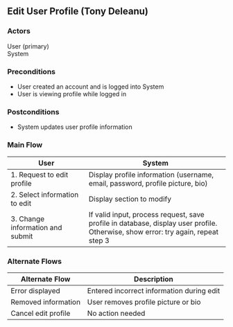 ## Edit User Profile (Tony Deleanu)

### Actors
User (primary)<br>System

### Preconditions
- User created an account and is logged into System
- User is viewing profile while logged in

### Postconditions
- System updates user profile information

### Main Flow
| User | System |
| ----------- |  ----------- |
| 1. Request to edit profile | Display profile information (username, email, password, profile picture, bio) |
| 2. Select information to edit | Display section to modify |
| 3. Change information and submit | If valid input, process request, save profile in database, display user profile.<br>Otherwise, show error: try again, repeat step 3 |

### Alternate Flows
| Alternate Flow | Description |
| ----------- |  ----------- |
| Error displayed | Entered incorrect information during edit |
| Removed information | User removes profile picture or bio |
| Cancel edit profile | No action needed |

